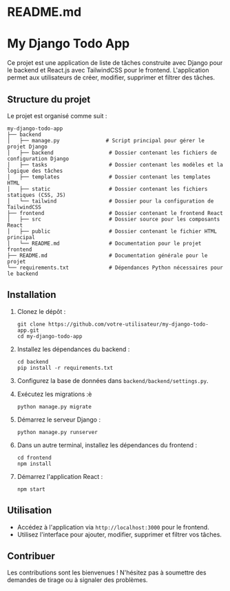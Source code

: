 # README.md

# My Django Todo App

Ce projet est une application de liste de tâches construite avec Django pour le backend et React.js avec TailwindCSS pour le frontend. L'application permet aux utilisateurs de créer, modifier, supprimer et filtrer des tâches.

## Structure du projet

Le projet est organisé comme suit :

```
my-django-todo-app
├── backend
│   ├── manage.py               # Script principal pour gérer le projet Django
│   ├── backend                  # Dossier contenant les fichiers de configuration Django
│   ├── tasks                    # Dossier contenant les modèles et la logique des tâches
│   ├── templates                # Dossier contenant les templates HTML
│   ├── static                   # Dossier contenant les fichiers statiques (CSS, JS)
│   └── tailwind                 # Dossier pour la configuration de TailwindCSS
├── frontend                     # Dossier contenant le frontend React
│   ├── src                      # Dossier source pour les composants React
│   ├── public                   # Dossier contenant le fichier HTML principal
│   └── README.md                # Documentation pour le projet frontend
├── README.md                    # Documentation générale pour le projet
└── requirements.txt             # Dépendances Python nécessaires pour le backend
```

## Installation

1. Clonez le dépôt :

   ```
   git clone https://github.com/votre-utilisateur/my-django-todo-app.git
   cd my-django-todo-app
   ```

2. Installez les dépendances du backend :

   ```
   cd backend
   pip install -r requirements.txt
   ```

3. Configurez la base de données dans `backend/backend/settings.py`.

4. Exécutez les migrations :è

   ```
   python manage.py migrate
   ```

5. Démarrez le serveur Django :

   ```
   python manage.py runserver
   ```

6. Dans un autre terminal, installez les dépendances du frontend :

   ```
   cd frontend
   npm install
   ```

7. Démarrez l'application React :

   ```
   npm start
   ```

## Utilisation

- Accédez à l'application via `http://localhost:3000` pour le frontend.
- Utilisez l'interface pour ajouter, modifier, supprimer et filtrer vos tâches.

## Contribuer

Les contributions sont les bienvenues ! N'hésitez pas à soumettre des demandes de tirage ou à signaler des problèmes.